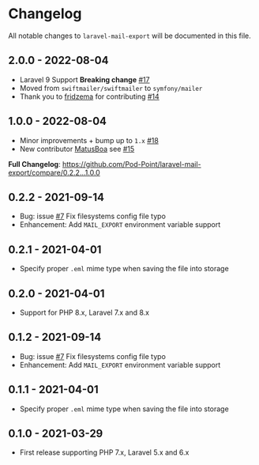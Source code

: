 # Changelog

All notable changes to `laravel-mail-export` will be documented in this file.

## 2.0.0 - 2022-08-04

- Laravel 9 Support **Breaking change** [#17](https://github.com/Pod-Point/laravel-mail-export/pull/17)
- Moved from `swiftmailer/swiftmailer` to `symfony/mailer`
- Thank you to [fridzema](https://github.com/fridzema) for contributing [#14](https://github.com/Pod-Point/laravel-mail-export/pull/14)

## 1.0.0 - 2022-08-04

- Minor improvements + bump up to `1.x` [#18](https://github.com/Pod-Point/laravel-mail-export/pull/18)
- New contributor [MatusBoa](https://github.com/MatusBoa) see [#15](https://github.com/Pod-Point/laravel-mail-export/pull/15)

**Full Changelog**: https://github.com/Pod-Point/laravel-mail-export/compare/0.2.2...1.0.0

## 0.2.2 - 2021-09-14

- Bug: issue [#7](https://github.com/Pod-Point/laravel-mail-export/issues/7) Fix filesystems config file typo
- Enhancement: Add `MAIL_EXPORT` environment variable support

## 0.2.1 - 2021-04-01

- Specify proper `.eml` mime type when saving the file into storage

## 0.2.0 - 2021-04-01

- Support for PHP 8.x, Laravel 7.x and 8.x

## 0.1.2 - 2021-09-14

- Bug: issue [#7](https://github.com/Pod-Point/laravel-mail-export/issues/7) Fix filesystems config file typo
- Enhancement: Add `MAIL_EXPORT` environment variable support

## 0.1.1 - 2021-04-01

- Specify proper `.eml` mime type when saving the file into storage

## 0.1.0 - 2021-03-29

- First release supporting PHP 7.x, Laravel 5.x and 6.x
